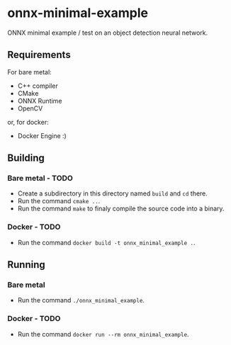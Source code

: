 
# onnx-minimal-example

ONNX minimal example / test on an object detection neural network.

## Requirements

For bare metal:
- C++ compiler
- CMake
- ONNX Runtime
- OpenCV

or, for docker:
- Docker Engine :)

## Building
### Bare metal - TODO
- Create a subdirectory in this directory named ```build``` and ```cd``` there.
- Run the command ```cmake ..```.
- Run the command ```make``` to finaly compile the source code into a binary.

### Docker - TODO
- Run the command ```docker build -t onnx_minimal_example .```.

## Running
### Bare metal
- Run the command ```./onnx_minimal_example```.

### Docker - TODO
- Run the command ```docker run --rm onnx_minimal_example```.

